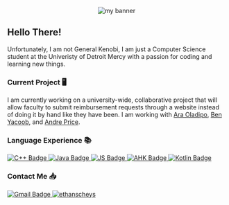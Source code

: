 <p align="center">

<img src="https://user-images.githubusercontent.com/122425702/230269480-219da5d0-e26a-4d7d-9055-0c64bc700f37.PNG" alt="my banner">

</p>

## Hello There!

Unfortunately, I am not General Kenobi, I am just a Computer Science student at the Univeristy of Detroit Mercy with a passion for coding and learning new things.

### Current Project 🖥️
I am currently working on a university-wide, collaborative project that will allow faculty to submit reimbursement requests through a website instead of doing it by hand like they have been. I am working with [Ara Oladipo](https://github.com/Ara-O), [Ben Yacoob](https://github.com/Benyamain), and [Andre Price](https://github.com/pricean2).

### Language Experience 📚
<div id="badges">
  <a href="[C++-URL]https://img.shields.io/badge/C++-blue?style=for-the-badge&logo=cplusplus&logoColor=white">
    <img src="https://img.shields.io/badge/C++-blue?style=for-the-badge&logo=cplusplus&logoColor=white" alt="C++ Badge"/>
  </a>
  <a href="[JAVA-URL]https://img.shields.io/badge/Java-orange?style=for-the-badge&logo=oracle&logoColor=white">
    <img src="https://img.shields.io/badge/Java-orange?style=for-the-badge&logo=oracle&logoColor=white" alt="Java Badge"/>
  </a>
  <a href="[JS-URL]https://img.shields.io/badge/JS-yellow?style=for-the-badge&logo=JavaScript&logoColor=white">
    <img src="https://img.shields.io/badge/JS-yellow?style=for-the-badge&logo=JavaScript&logoColor=white" alt="JS Badge"/>
  </a>
  <a href="[AHK-URL]https://img.shields.io/badge/AHK-green?style=for-the-badge&logo=AutoHotkey&logoColor=white">
    <img src="https://img.shields.io/badge/AHK-green?style=for-the-badge&logo=AutoHotkey&logoColor=white" alt="AHK Badge"/>
  </a>
  <a href="[Kotlin-URL](https://img.shields.io/badge/Kotlin-purple?style=for-the-badge&logo=Kotlin&logoColor=white)">
    <img src="https://img.shields.io/badge/Kotlin-purple?style=for-the-badge&logo=Kotlin&logoColor=white" alt="Kotlin Badge"/>
  </a>
</div>

### Contact Me 📥
<div id="badges1">
  <a href="https://mail.google.com/mail/u/0/#inbox?compose=GTvVlcSDXXtVDwNHTJCJkVtrwMvbnVnmrCWGNxxfbFsxsfWQCkjsxhkzVJhNmGwVNJHghmpVznZDq">
    <img src="https://img.shields.io/badge/ethanscheys@gmail.com-red?style=for-the-badge&logo=Gmail&logoColor=white" alt="Gmail Badge"/>
  </a>
  <a href="https://linkedin.com/in/ethan-scheys">
    <img src="https://img.shields.io/badge/EthanScheys-blue?style=for-the-badge&logo=Linkedin&logoColor=white" alt="ethanscheys"/>
  </a>
</div>
<!--
**scheysej/scheysej** is a ✨ _special_ ✨ repository because its `README.md` (this file) appears on your GitHub profile.

Here are some ideas to get you started:

- 🔭 I’m currently working on ...
- 🌱 I’m currently learning ...
- 👯 I’m looking to collaborate on ...
- 🤔 I’m looking for help with ...
- 💬 Ask me about ...
- 📫 How to reach me: ...
- 😄 Pronouns: ...
- ⚡ Fun fact: ...
-->

